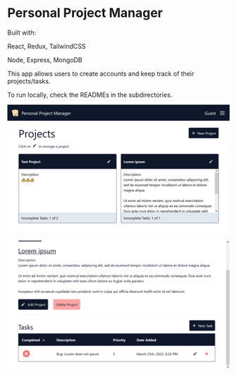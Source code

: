 # Personal Project Manager

Built with:

React, Redux, TailwindCSS

Node, Express, MongoDB

This app allows users to create accounts and keep track of their projects/tasks.

To run locally, check the READMEs in the subdirectories.

![project manager screenshot 1](https://github.com/hermancai/project_manager/blob/main/screenshots/ppm1.png?raw=true)

![project manager screenshot 2](https://github.com/hermancai/project_manager/blob/main/screenshots/ppm2.png?raw=true)
